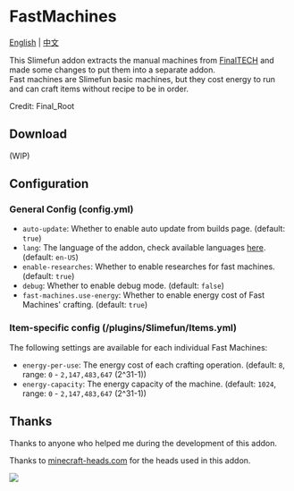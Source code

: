 # FastMachines

[English](README.md) | [中文](README.zh_CN.md)

This Slimefun addon extracts the manual machines from [FinalTECH](https://github.com/ecro-fun/FinalTECH) and made some changes to put them into a separate addon.  
Fast machines are Slimefun basic machines, but they cost energy to run and can craft items without recipe to be in order.

Credit: Final_Root

## Download

(WIP)

## Configuration

### General Config (config.yml)

- `auto-update`: Whether to enable auto update from builds page. (default: `true`)
- `lang`: The language of the addon, check available languages [here](LOCALES.md). (default: `en-US`)
- `enable-researches`: Whether to enable researches for fast machines. (default: `true`)
- `debug`: Whether to enable debug mode. (default: `false`)
- `fast-machines.use-energy`: Whether to enable energy cost of Fast Machines' crafting. (default: `true`)

### Item-specific config (/plugins/Slimefun/Items.yml)

The following settings are available for each individual Fast Machines:

- `energy-per-use`: The energy cost of each crafting operation. (default: `8`, range: `0` - `2,147,483,647` (2^31-1))
- `energy-capacity`: The energy capacity of the machine. (default: `1024`, range: `0` - `2,147,483,647` (2^31-1))

## Thanks

Thanks to anyone who helped me during the development of this addon.

Thanks to [minecraft-heads.com](https://minecraft-heads.com/) for the heads used in this addon.

[![](https://minecraft-heads.com/images/banners/minecraft-heads_fullbanner_468x60.png)](https://minecraft-heads.com/) 

